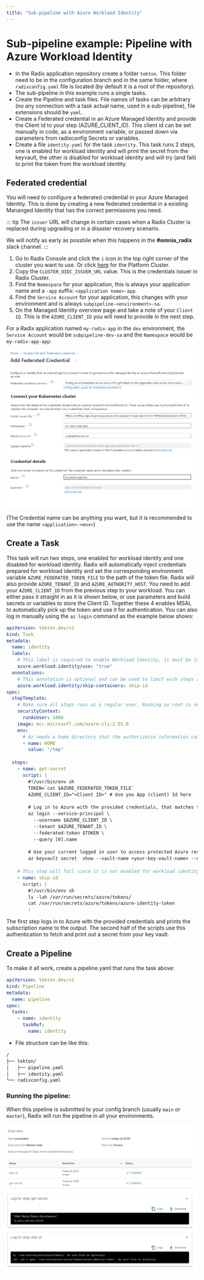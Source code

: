 ```yaml
---
title: "Sub-pipeline with Azure Workload Identity"
---
```


# Sub-pipeline example: Pipeline with Azure Workload Identity

* In the Radix application repository create a folder `tekton`. This folder need to be in the configuration branch and in the same folder, where `radixconfig.yaml` file is located (by default it is a root of the repository).
* The sub-pipeline in this example runs a single tasks.
* Create the Pipeline and task files. File names of tasks can be arbitrary (no any connection with a task actual name, used in a sub-pipeline), file extensions should be `yaml`.
* Create a Federated credential in an Azure Managed Identity and provide the Client Id to your step (AZURE_CLIENT_ID). This client id can be set manually in code, as a environment variable, or passed down via parameters from radixconfig Secrets or variables.
* Create a file `identity.yaml` for the task `identity`. This task runs 2 steps, one is enabled for workload identity and will print the secret from the keyvault,
  the other is disabled for workload identity and will try (and fail) to print the token from the workload identity.

## Federated credential

You will need to configure a federated credential in your Azure Managed Identity. This is done by creating a new federated credential in a existing Mananged Identity that has the correct permissions you need.

::: tip
The `issuer` URL will change in certain cases when a Radix Cluster is replaced during upgrading or in a disaster recovery scenario.

We will notify as early as possbile when this happens in the **#omnia_radix** slack channel.
:::

1. Go to Radix Console and click the `i` icon in the top right corner of the cluster you want to use. Or click [here](https://console.radix.equinor.com/about) for the Platform Cluster.
2. Copy the `CLUSTER_OIDC_ISSUER_URL` value. This is the credentials issuer in Radix Cluster.
3. Find the `Namespace` for your application, this is always your application name and a `-app` suffix: `<application name>-app`.
4. Find the `Service Account` for your application, this changes with your environment and is always `subpipeline-<environment>-sa`.
5. On the Managed Identity overview page and take a note of your `Client ID`. This is the `AZURE_CLIENT_ID` you will need to provide in the next step.

For a Radix application named `my-radix-app` in the `dev` environment, the `Service Account` would be `subpipeline-dev-sa` and the `Namespace` would be `my-radix-app-app`:

![Federated Credentials](./example-pipeline-with-azure-workload-identity-federated-credential.png "Example of federated credentials")

(The Credential name can be anything you want, but it is recommended to use the name `<application>-<env>`)

## Create a Task

This task will run two steps, one enabled for workload identity and one disabled for workload identity.
Radix will automatically inject credentials prepared for workload identity and set the corresponding environment variable `AZURE_FEDERATED_TOKEN_FILE` to the path of the token file.
Radix will also provide `AZURE_TENANT_ID` and `AZURE_AUTHORITY_HOST`. You need to add your `AZURE_CLIENT_ID` from the previous step to your workload.
You can either pass it straight in as it is shown below, or use parameters and build secrets or variables to store the Client ID. 
Together these 4 enables MSAL to automatically pick up the token and use it for authentication. You can also log in manually using the `az login` command as the example below shows:

```yaml
apiVersion: tekton.dev/v1
kind: Task
metadata:
  name: identity
  labels:
    # This label is required to enable Workload Identity, it must be lowercase
    azure.workload.identity/use: "true"
  annotations:
    # This annotation is optional and can be used to limit wich steps are enabled for workload identity
    azure.workload.identity/skip-containers: skip-id
spec:
  stepTemplate:
    # Make sure all steps runs as a regular user. Running as root is not allowed
    securityContext:
      runAsUser: 1000
    image: mcr.microsoft.com/azure-cli:2.55.0
    env:
      # Az needs a home directory that the authorizatio information can be stored in
      - name: HOME
        value: "/tmp"

  steps:
    - name: get-secret
      script: |
        #!/usr/bin/env sh
        TOKEN=`cat $AZURE_FEDERATED_TOKEN_FILE`
        AZURE_CLIENT_ID="<Client ID>" # Use you App (client) Id here

        # Log in to Azure with the provided credentials, that matches the configured ferated credential
        az login --service-principal \
          --username $AZURE_CLIENT_ID \
          --tenant $AZURE_TENANT_ID \
          --federated-token $TOKEN \
          --query [0].name

        # Use your current logged in user to access protected Azure resources
        az keyvault secret  show --vault-name <your-key-vault-name> --name <secret-name> --query value        

    # This step will fail since it is not enabled for workload identity
    - name: skip-id
      script: |
        #!/usr/bin/env sh
        ls -lah /var/run/secrets/azure/tokens/
        cat /var/run/secrets/azure/tokens/azure-identity-token
        :
```
The first step logs in to Azure with the provided credentials and prints the subscription name to the output.
The second half of the scripts use this authentication to fetch and print out a secret from your key vault.

## Create a Pipeline

To make it all work, create a pipeline.yaml that runs the task above:
```yaml
apiVersion: tekton.dev/v1
kind: Pipeline
metadata:
  name: pipeline
spec:
  tasks:
    - name: identity
      taskRef:
        name: identity

```

* File structure can be like this:

```sh
/
├── tekton/
│   ├── pipeline.yaml
│   ├── identity.yaml
└── radixconfig.yaml
```

### Running the pipeline:

When this pipeline is submitted to your config branch (usually `main` or `master`), Radix will run the pipeline in all your environments.

![Task output](./example-pipeline-with-azure-workload-identity-output.png "Example of task output")
